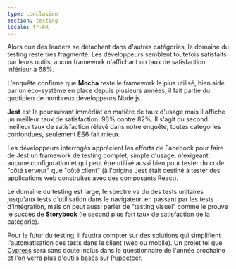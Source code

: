 ```yaml
---
type: conclusion
section: testing
locale: fr-FR
---
```


Alors que des leaders se détachent dans d'autres catégories, le domaine du testing reste très fragmenté. Les développeurs semblent toutefois satisfaits par leurs outils, aucun framework n'affichant un taux de satisfaction inférieur à 68%.

L'enquête confirme que **Mocha** reste le framework le plus utilisé, bien aidé par un éco-système en place depuis plusieurs années, il fait partie du quotidien de nombreux développeurs Node.js.

**Jest** est le poursuivant immédiat en matière de taux d'usage mais il affiche un meilleur taux de satisfaction: 96% contre 82%. Il s'agit du second meilleur taux de satisfaction rélevé dans notre enquête, toutes categories confondues, seulement ES6 fait mieux.

Les développeurs interrogés apprécient les efforts de Facebook pour faire de Jest un framework de testing complet, simple d'usage, n'exigeant aucune configuration et qui peut être utilisé aussi bien pour tester du code "côté serveur" que "côté client" (à l'origine Jest était destiné à tester des applications web construites avec des composants React).

Le domaine du testing est large, le spectre va du des tests unitaires jusqu'aux tests d'utilisation dans le navigateur, en passant par les tests d'intégration, mais on peut aussi parler de "testing visuel" comme le prouve le succès de **Storybook** (le second plus fort taux de satisfaction de la catégorie).

Pour le futur du testing, il faudra compter sur des solutions qui simplifient l'automatisation des tests dans le client (web ou mobile). Un projet tel que [Cypress](https://www.cypress.io/) sera sans doute inclus dans le questionnaire de l'année prochaine et l'on verra plus d'outils basés sur [Puppeteer](https://pptr.dev/).
